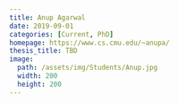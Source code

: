 ```yaml
---
title: Anup Agarwal
date: 2019-09-01
categories: [Current, PhD]
homepage: https://www.cs.cmu.edu/~anupa/
thesis_title: TBD
image:
  path: /assets/img/Students/Anup.jpg
  width: 200
  height: 200
---
```


